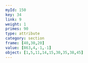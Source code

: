 ```yaml
---
myId: 150
key: 34
link: 9
weight: 1
primes: 90
type: attribute
category: section
frame: [40,30,20]
value: [863,4,-1,-1]
object: [1,5,11,14,15,30,35,38,45]
---
```

